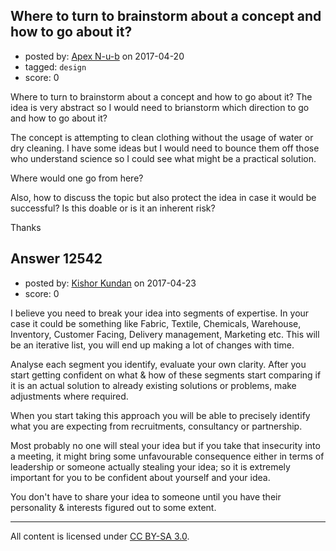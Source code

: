 ## Where to turn to brainstorm about a concept and how to go about it?

- posted by: [Apex N-u-b](https://stackexchange.com/users/7796589/apex-n-u-b) on 2017-04-20
- tagged: `design`
- score: 0

Where to turn to brainstorm about a concept and how to go about it? The idea is very abstract so I would need to brianstorm which direction to go and how to go about it?

The concept is attempting to clean clothing without the usage of water or dry cleaning. I have some ideas but I would need to bounce them off those who understand science so I could see what might be a practical solution.

Where would one go from here?

Also, how to discuss the topic but also protect the idea in case it would be successful? Is this doable or is it an inherent risk?

Thanks



## Answer 12542

- posted by: [Kishor Kundan](https://stackexchange.com/users/1220393/kishor-kundan) on 2017-04-23
- score: 0

I believe you need to break your idea into segments of expertise. In your case it could be something like Fabric, Textile, Chemicals, Warehouse, Inventory, Customer Facing, Delivery management, Marketing etc. This will be an iterative list, you will end up making a lot of changes with time.

Analyse each segment you identify, evaluate your own clarity. After you start getting confident on what & how of these segments start comparing if it is an actual solution to already existing solutions or problems, make adjustments where required. 

When you start taking this approach you will be able to precisely identify what you are expecting from recruitments, consultancy or partnership. 

Most probably no one will steal your idea but if you take that insecurity into a meeting, it might bring some unfavourable consequence either in terms of leadership or someone actually stealing your idea; so it is extremely important for you to be confident about yourself and your idea.

You don't have to share your idea to someone until you have their personality & interests figured out to some extent.



---

All content is licensed under [CC BY-SA 3.0](https://creativecommons.org/licenses/by-sa/3.0/).
